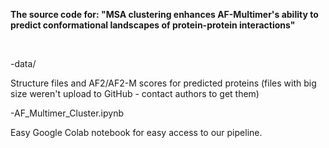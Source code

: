 **The source code for: "MSA clustering enhances AF-Multimer's ability to predict conformational landscapes of protein-protein interactions"**

</br>

-data/

  Structure files and AF2/AF2-M scores for predicted proteins (files with big size weren't upload to GitHub - contact authors to get them)
  
-AF_Multimer_Cluster.ipynb

  Easy Google Colab notebook for easy access to our pipeline.
